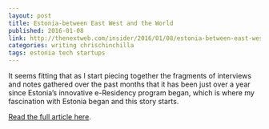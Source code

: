 ```yaml
---
layout: post
title: Estonia-between East West and the World
published: 2016-01-08
link: http://thenextweb.com/insider/2016/01/08/estonia-between-east-west-and-the-world/
categories: writing chrischinchilla
tags: estonia tech startups
---
```


It seems fitting that as I start piecing together the fragments of interviews and notes gathered over the past months that it has been just over a year since Estonia’s innovative e-Residency program began, which is where my fascination with Estonia began and this story starts.

[Read the full article here](http://thenextweb.com/insider/2016/01/08/estonia-between-east-west-and-the-world/).

